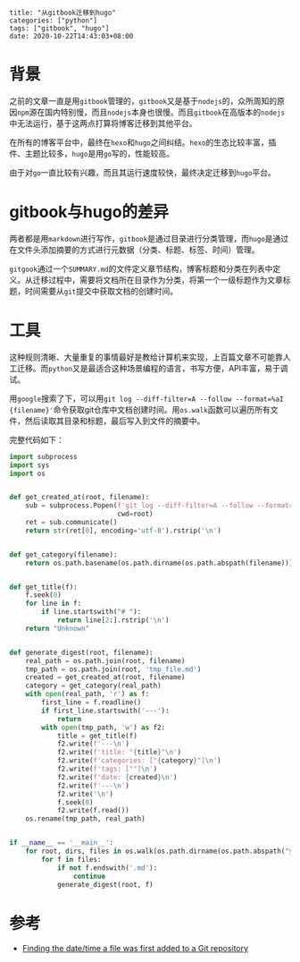 ```
title: "从gitbook迁移到hugo"
categories: ["python"]
tags: ["gitbook", "hugo"]
date: 2020-10-22T14:43:03+08:00
```

# 背景

之前的文章一直是用`gitbook`管理的，`gitbook`又是基于`nodejs`的，众所周知的原因`npm`源在国内特别慢，而且`nodejs`本身也很慢。而且`gitbook`在高版本的`nodejs`中无法运行，基于这两点打算将博客迁移到其他平台。

在所有的博客平台中，最终在`hexo`和`hugo`之间纠结。`hexo`的生态比较丰富，插件、主题比较多，`hugo`是用`go`写的，性能较高。

由于对`go`一直比较有兴趣，而且其运行速度较快，最终决定迁移到`hugo`平台。

# gitbook与hugo的差异

两者都是用`markdown`进行写作，`gitbook`是通过目录进行分类管理，而`hugo`是通过在文件头添加摘要的方式进行元数据（分类、标题、标签、时间）管理。

`gitgook`通过一个`SUMMARY.md`的文件定义章节结构，博客标题和分类在列表中定义。从迁移过程中，需要将文档所在目录作为分类，将第一个一级标题作为文章标题，时间需要从`git`提交中获取文档的创建时间。

# 工具

这种规则清晰、大量重复的事情最好是教给计算机来实现，上百篇文章不可能靠人工迁移。而`python`又是最适合这种场景编程的语言，书写方便，API丰富，易于调试。

用`google`搜索了下，可以用`git log --diff-filter=A --follow --format=%aI {filename}'`命令获取git仓库中文档创建时间。用`os.walk`函数可以遍历所有文件，然后读取其目录和标题，最后写入到文件的摘要中。

完整代码如下：

```python
import subprocess
import sys
import os


def get_created_at(root, filename):
    sub = subprocess.Popen(f'git log --diff-filter=A --follow --format=%aI {filename}', shell=True, stdout=subprocess.PIPE,
                           cwd=root)
    ret = sub.communicate()
    return str(ret[0], encoding='utf-8').rstrip('\n')


def get_category(filename):
    return os.path.basename(os.path.dirname(os.path.abspath(filename)))


def get_title(f):
    f.seek(0)
    for line in f:
        if line.startswith("# "):
            return line[2:].rstrip('\n')
    return "Unknown"


def generate_digest(root, filename):
    real_path = os.path.join(root, filename)
    tmp_path = os.path.join(root, 'tmp_file.md')
    created = get_created_at(root, filename)
    category = get_category(real_path)
    with open(real_path, 'r') as f:
        first_line = f.readline()
        if first_line.startswith('---'):
            return
        with open(tmp_path, 'w') as f2:
            title = get_title(f)
            f2.write(f'---\n')
            f2.write(f'title: "{title}"\n')
            f2.write(f'categories: ["{category}"]\n')
            f2.write(f'tags: [""]\n')
            f2.write(f'date: {created}\n')
            f2.write(f'---\n')
            f2.write('\n')
            f.seek(0)
            f2.write(f.read())
    os.rename(tmp_path, real_path)


if __name__ == '__main__':
    for root, dirs, files in os.walk(os.path.dirname(os.path.abspath("your path"))):
        for f in files:
            if not f.endswith('.md'):
                continue
            generate_digest(root, f)

```

# 参考

- [Finding the date/time a file was first added to a Git repository](https://stackoverflow.com/questions/2390199/finding-the-date-time-a-file-was-first-added-to-a-git-repository)

